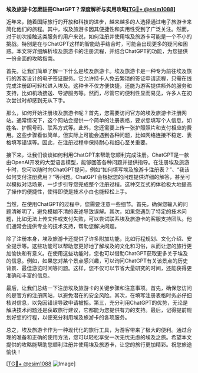 **埃及旅游卡怎麽註冊ChatGPT？深度解析与实用攻略[[TG💪+ @esim1088](https://t.me/s/esim1088)]**

近年来，随着国际旅行的开放和科技的进步，越来越多的人选择通过电子旅游卡来简化他们的旅程。其中，埃及旅游卡因其便捷性和实用性受到了广泛关注。然而，对于初次接触这类服务的用户来说，如何注册并使用埃及旅游卡可能是一个不小的挑战。特别是在与ChatGPT这样的智能助手结合时，可能会出现更多的疑问和困惑。本文将详细解析埃及旅游卡的注册流程，并结合ChatGPT的功能，为您提供一份全面的攻略指南。

首先，让我们简单了解一下什么是埃及旅游卡。埃及旅游卡是一种专为前往埃及旅行的游客设计的电子签证服务。它允许持卡人免去繁琐的签证申请流程，只需在线完成注册即可轻松进入埃及。这种卡不仅方便快捷，还能为游客提供额外的服务和支持，比如机场接送、导游服务等。然而，尽管它的便利性显而易见，许多人在初次尝试时却感到无从下手。

那么，如何开始注册埃及旅游卡呢？首先，您需要访问官方的埃及旅游卡注册网站。通常情况下，这个网站会提供一个简单的注册表格，要求您填写个人信息，如姓名、护照号码、联系方式等。此外，您还需要上传一张护照照片和支付相应的费用。这些步骤看似简单，但实际上可能会遇到各种问题，比如网络连接不稳定、表格填写错误等。因此，在注册过程中保持耐心和细心至关重要。

接下来，让我们谈谈如何利用ChatGPT来帮助您顺利完成注册。ChatGPT是一款由OpenAI开发的大型语言模型，能够回答各种问题并提供指导。在注册埃及旅游卡时，您可以随时向ChatGPT提问，例如“如何填写埃及旅游卡注册表？”、“我该如何支付注册费用？”等问题。ChatGPT会根据您的问题提供详细的解答，甚至可以模拟对话场景，一步步引导您完成整个注册过程。这种交互式的体验极大地提高了操作的便捷性，使得即使是技术小白也能轻松上手。

当然，在使用ChatGPT的过程中，您需要注意一些细节。首先，确保您输入的问题清晰明了，避免模糊不清的表述导致误解。其次，如果您遇到了特定的技术问题，比如无法上传文件或支付失败，可以尝试联系埃及旅游卡的客服支持团队。他们通常会提供专业的技术支持，帮助您解决问题。

除了注册本身，埃及旅游卡还提供了许多附加功能，比如行程规划、文化介绍、安全提示等。这些功能可以帮助您更好地了解埃及的文化和习俗，从而让您的旅行更加愉快和有意义。在使用这些功能时，您也可以借助ChatGPT获取更多关于埃及的信息。例如，如果您对某个景点感兴趣，可以询问ChatGPT有关该景点的历史背景、最佳游览时间等问题。这样，您不仅可以节省大量研究的时间，还能获得更准确和丰富的信息。

最后，让我们总结一下注册埃及旅游卡的关键步骤和注意事项。首先，确保您访问的是官方的注册网站，以避免潜在的安全风险。其次，在填写注册表格时务必仔细核对信息，以免因错误导致申请被拒。第三，充分利用ChatGPT的优势，无论是解决技术问题还是获取旅行建议，它都能为您提供有力的支持。最后，记得提前规划好您的行程，以便充分利用埃及旅游卡的各项服务。

总之，埃及旅游卡作为一种现代化的旅行工具，为游客带来了极大的便利。通过合理的准备和正确的使用方法，您可以轻松享受一次无忧无虑的埃及之旅。希望本文提供的攻略能帮助您顺利注册并使用埃及旅游卡，让您的旅行更加精彩。祝您旅途愉快！

[[TG💪+ @esim1088](https://t.me/s/esim1088) ![Image](https://i.postimg.cc/4NQfJmqS/Snipaste-2025-05-13-00-14-12.png)]